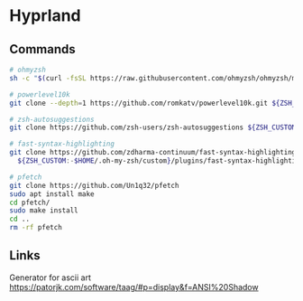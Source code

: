 # Hyprland

## Commands
```zsh
# ohmyzsh
sh -c "$(curl -fsSL https://raw.githubusercontent.com/ohmyzsh/ohmyzsh/master/tools/install.sh)"
```
```zsh
# powerlevel10k
git clone --depth=1 https://github.com/romkatv/powerlevel10k.git ${ZSH_CUSTOM:-$HOME/.oh-my-zsh/custom}/themes/powerlevel10k
```
```zsh
# zsh-autosuggestions
git clone https://github.com/zsh-users/zsh-autosuggestions ${ZSH_CUSTOM:-~/.oh-my-zsh/custom}/plugins/zsh-autosuggestions
```
```zsh
# fast-syntax-highlighting
git clone https://github.com/zdharma-continuum/fast-syntax-highlighting.git \
  ${ZSH_CUSTOM:-$HOME/.oh-my-zsh/custom}/plugins/fast-syntax-highlighting
```
```zsh
# pfetch
git clone https://github.com/Un1q32/pfetch
sudo apt install make
cd pfetch/
sudo make install
cd ..
rm -rf pfetch
```

## Links
Generator for ascii art
https://patorjk.com/software/taag/#p=display&f=ANSI%20Shadow
